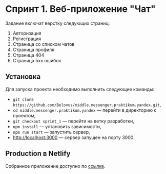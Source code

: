 # Спринт 1. Веб-приложение "Чат"

Задание включат верстку следующих страниц:

1. Авторизация
2. Регистрация
3. Страница со списком чатов
4. Страница профиля
5. Страница 404
6. Страница 5хх ошибок

## Установка

Для запуска проекта необходимо выполнить следующие команды:

- `git clone https://github.com/Belovus/middle.messenger.praktikum.yandex.git`,
- `cd middle.messenger.praktikum.yandex` — перейти в директорию с проектом,
- `git checkout sprint_1` — перейти на ветку разработки,
- `npm install` — установить зависимости,
- `npm run start` — запустить сервер,
- [http://localhost:3000](http://localhost:3000) — сервер запущен на порту 3000.

## Production в Netlify

Собранное приложение доступно по [ссылке](https://golden-bonbon-1c2cd9.netlify.app).
